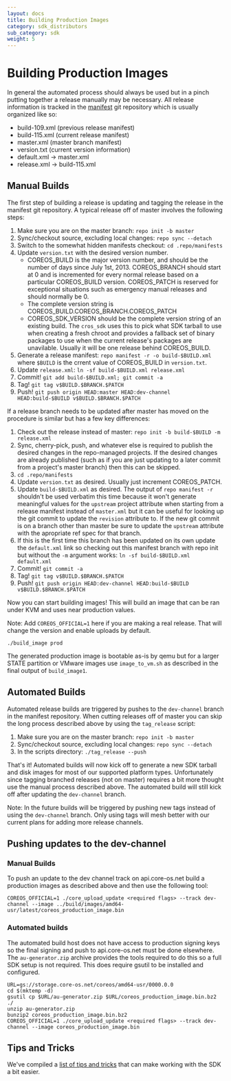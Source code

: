 ```yaml
---
layout: docs
title: Building Production Images
category: sdk_distributors
sub_category: sdk
weight: 5
---
```


# Building Production Images

In general the automated process should always be used but in a pinch
putting together a release manually may be necessary. All release
information is tracked in the [manifest][coreos-manifest] git
repository which is usually organized like so:

 * build-109.xml (previous release manifest)
 * build-115.xml (current release manifest)
 * master.xml    (master branch manifest)
 * version.txt   (current version information)
 * default.xml -> master.xml
 * release.xml -> build-115.xml

[coreos-manifest]: https://github.com/coreos/manifest

## Manual Builds

The first step of building a release is updating and tagging the release
in the manifest git repository. A typical release off of master involves
the following steps:

 1. Make sure you are on the master branch: `repo init -b master`
 2. Sync/checkout source, excluding local changes: `repo sync --detach`
 3. Switch to the somewhat hidden manifests checkout: `cd .repo/manifests`
 4. Update `version.txt` with the desired version number.
    * COREOS_BUILD is the major version number, and should be the number
      of days since July 1st, 2013. COREOS_BRANCH should start at 0 and
      is incremented for every normal release based on a particular
      COREOS_BUILD version. COREOS_PATCH is reserved for exceptional
      situations such as emergency manual releases and should normally
      be 0.
    * The complete version string is
      COREOS_BUILD.COREOS_BRANCH.COREOS_PATCH
    * COREOS_SDK_VERSION should be the complete version string of an
      existing build. The `cros_sdk` uses this to pick what SDK tarball
      to use when creating a fresh chroot and provides a fallback set of
      binary packages to use when the current release's packages are
      unavilable. Usually it will be one release behind COREOS_BUILD.
 5. Generate a release manifest: `repo manifest -r -o build-$BUILD.xml`
    where `$BUILD` is the crrent value of COREOS_BUILD in `version.txt`.
 6. Update `release.xml`: `ln -sf build-$BUILD.xml release.xml`
 7. Commit! `git add build-$BUILD.xml; git commit -a`
 8. Tag! `git tag v$BUILD.$BRANCH.$PATCH`
 9. Push! `git push origin HEAD:master HEAD:dev-channel
    HEAD:build-$BUILD v$BUILD.$BRANCH.$PATCH`

If a release branch needs to be updated after master has moved on the
procedure is similar but has a few key differences:

 1. Check out the release instead of master: `repo init -b build-$BUILD
    -m release.xml`
 2. Sync, cherry-pick, push, and whatever else is required to publish
    the desired changes in the repo-managed projects. If the desired
    changes are already published (such as if you are just updating to a
    later commit from a project's master branch) then this can be
    skipped.
 3. `cd .repo/manifests`
 4. Update `version.txt` as desired. Usually just increment
    COREOS_PATCH.
 5. Update `build-$BUILD.xml` as desired. The output of
    `repo manifest -r` shouldn't be used verbatim this time because it
    won't generate meaningful values for the `upstream` project
    attribute when starting from a release manifest instead of
    `master.xml` but it can be useful for looking up the git commit to
    update the `revision` attribute to. If the new git commit is on a
    branch other than master be sure to update the `upstream` attribute
    with the apropriate ref spec for that branch.
 6. If this is the first time this branch has been updated on its own
    update the `default.xml` link so checking out this manifest branch
    with repo init but without the `-m` argument works:
    `ln -sf build-$BUILD.xml default.xml`
 7. Commit! `git commit -a`
 8. Tag! `git tag v$BUILD.$BRANCH.$PATCH`
 9. Push! `git push origin HEAD:dev-channel
    HEAD:build-$BUILD v$BUILD.$BRANCH.$PATCH`

Now you can start building images!
This will build an image that can be ran under KVM and uses near production
values.

Note: Add `COREOS_OFFICIAL=1` here if you are making a real release. That will
change the version and enable uploads by default.

```
./build_image prod
```

The generated production image is bootable as-is by qemu but for a
larger STATE partition or VMware images use `image_to_vm.sh` as
described in the final output of `build_image1`.

## Automated Builds

Automated release builds are triggered by pushes to the `dev-channel`
branch in the manifest repository. When cutting releases off of master
you can skip the long process described above by using the `tag_release`
script:

 1. Make sure you are on the master branch: `repo init -b master`
 2. Sync/checkout source, excluding local changes: `repo sync --detach`
 3. In the scripts directory: `./tag_release --push`

That's it! Automated builds will now kick off to generate a new SDK
tarball and disk images for most of our supported platform types.
Unfortunately since tagging branched releases (not on master) requires a
bit more thought use the manual process described above. The automated
build will still kick off after updating the `dev-channel` branch.

Note: In the future builds will be triggered by pushing new tags instead
of using the `dev-channel` branch. Only using tags will mesh better with
our current plans for adding more release channels.

## Pushing updates to the dev-channel

### Manual Builds

To push an update to the dev channel track on api.core-os.net build a
production images as described above and then use the following tool:

```
COREOS_OFFICIAL=1 ./core_upload_update <required flags> --track dev-channel --image ../build/images/amd64-usr/latest/coreos_production_image.bin
```

### Automated builds

The automated build host does not have access to production signing keys
so the final signing and push to api.core-os.net must be done elsewhere.
The `au-generator.zip` archive provides the tools required to do this so
a full SDK setup is not required. This does require gsutil to be
installed and configured.

```
URL=gs://storage.core-os.net/coreos/amd64-usr/0000.0.0
cd $(mktemp -d)
gsutil cp $URL/au-generator.zip $URL/coreos_production_image.bin.bz2 ./
unzip au-generator.zip
bunzip2 coreos_production_image.bin.bz2
COREOS_OFFICIAL=1 ./core_upload_update <required flags> --track dev-channel --image coreos_production_image.bin
```

## Tips and Tricks

We've compiled a [list of tips and tricks](/docs/sdk-distributors/sdk/tips-and-tricks) that can make working with the SDK a bit easier.